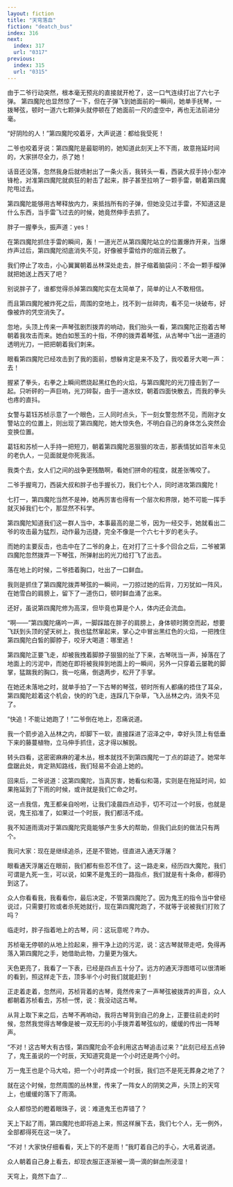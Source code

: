 ```yaml
---
layout: fiction
title: "天穹落血"
fiction: "deatch_bus"
index: 316
next:
  index: 317
  url: "0317"
previous:
  index: 315
  url: "0315"
---
```

由于二爷行动突然，根本毫无预兆的直接就开枪了，这一口气连续打出了六七子弹。   第四魔陀也显然惊了一下，但在子弹飞到她面前的一瞬间，她单手抚琴，一拨琴弦，顿时一道六七颗弹头就停顿在了她面前一尺的虚空中，再也无法前进分毫。

“好阴险的人！”第四魔陀咬着牙，大声说道：都给我受死！

二爷也咬着牙说：第四魔陀是最聪明的，她知道此刻天上不下雨，故意拖延时间的，大家拼尽全力，杀了她！

话音还没落，忽然我身后就喷射出了一条火舌，我转头一看，西装大叔手持小型冲锋枪，对准第四魔陀就疯狂的射击了起来，胖子甚至拉响了一颗手雷，朝着第四魔陀甩过去。

第四魔陀能够用古琴释放内力，来抵挡所有的子弹，但她没见过手雷，不知道这是什么东西，当手雷飞过去的时候，她竟然伸手去抓了。

胖子一握拳头，振声道：yes！

在第四魔陀抓住手雷的瞬间，轰！一道光芒从第四魔陀站立的位置爆炸开来，当爆炸声过后，第四魔陀彻底消失不见，好像被手雷给炸的烟消云散了。

我们停止了攻击，小心翼翼朝着丛林深处走去，胖子缩着脑袋问：不会一颗手榴弹就把她送上西天了吧？

别说胖子了，谁都觉得杀掉第四魔陀实在太简单了，简单的让人不敢相信。

而且第四魔陀被炸死之后，周围的空地上，找不到一丝碎肉，看不见一块破布，好像被炸的凭空消失了。

忽地，头顶上传来一声琴弦剧烈拨弄的响动，我们抬头一看，第四魔陀正抱着古琴朝着我攻击而来。她白如葱玉的十指，不停的拨弄着琴弦，从古琴中飞出一道道的透明光刀，一把把朝着我们刺来。

眼看第四魔陀已经攻击到了我的面前，想躲肯定是来不及了，我咬着牙大喝一声：去！

握紧了拳头，右拳之上瞬间燃烧起黑红色的火焰，与第四魔陀的光刀撞击到了一起。只听砰的一声巨响，光刀碎裂，由于一道水纹，朝着四面快散去，而我的拳头也疼的直抖。

女警与葛钰苏桢示意了一个眼色，三人同时点头，下一刻女警忽然不见，而刚才女警站立的位置上，则出现了第四魔陀，她大惊失色，不明白自己的身体怎么突然会变换位置。

葛钰和苏桢一人手持一把短刀，朝着第四魔陀恶狠狠的攻击，那表情犹如百年未见的老仇人，一见面就是你死我活。

我类个去，女人们之间的战争更残酷啊，看她们拼命的程度，就差张嘴咬了。

二爷手握弯刀，西装大叔和胖子也手握长刀，我们七个人，同时进攻第四魔陀！

七打一，第四魔陀当然不是神，她再厉害也得有一个层次和界限，她不可能一挥手就灭掉我们七个，那显然不科学。

第四魔陀知道我们这一群人当中，本事最高的是二爷，因为一经交手，她就看出二爷的攻击最为猛烈，动作最为迅捷，完全不像是一个六七十岁的老头子。

而她的主要反击，也击中在了二爷的身上，在对打了三十多个回合之后，二爷被第四魔陀忽然拨弄一下琴弦，所弹射出的光刀给打飞了出去。

落在地上的时候，二爷捂着胸口，吐出了一口鲜血。

我则是抓住了第四魔陀拨弄琴弦的一瞬间，一刀掠过她的后背，刀刃犹如一阵风，在她雪白的肩膀上，留下了一道伤口，顿时鲜血涌了出来。

还好，虽说第四魔陀修为高深，但毕竟也算是个人，体内还会流血。

“啊――”第四魔陀痛吟一声，一脚踩踏在胖子的肩膀上，身体顿时腾空而起，想要飞跃到头顶的望天树上，我也猛然窜起来，掌心之中冒出黑红色的火焰，一把拽住第四魔陀白皙的脚脖子，咬牙大喝道：哪里逃！

第四魔陀正要飞走，却被我拽着脚脖子狠狠的扯了下来，古琴咣当一声，掉落在了地面上的污泥中，而她在即将被我摔到地面上的一瞬间，另外一只穿着云屡靴的脚掌，猛踹我的胸口，我一吃痛，倒退两步，松开了手掌。

在她还未落地之时，就单手拍了一下古琴的琴弦，顿时所有人都痛的捂住了耳朵，第四魔陀趁着这个机会，快的的飞走，连踩几下杂草，飞入丛林之内，消失不见了。

“快追！不能让她跑了！”二爷倒在地上，忍痛说道。

我一个箭步追入丛林之内，却脚下一软，直接踩进了沼泽之中，幸好头顶上有低垂下来的藤蔓植物，立马伸手抓住，这才得以解脱。

转头四看，这密密麻麻的灌木丛，根本就找不到第四魔陀一丁点的踪迹了。她常年盘踞此处，肯定熟知路线，我们轻易不会追上她的。

回来后，二爷说道：这第四魔陀，当真厉害，她看似和蔼，实则是在拖延时间，如果拖延到了下雨的时候，或许就是我们亡命之时。

这一点我信，鬼王都亲自吩咐，让我们凌晨四点动手，切不可过一个时辰，也就是说，鬼王掐准了，如果过一个时辰，我们都活不成。

我不知道雨滴对于第四魔陀究竟能够产生多大的帮助，但我们此刻的做法只有两个。

我问大家：现在是继续追杀，还是不管她，径直进入通天浮屠？

眼看通天浮屠近在眼前，我们都有些忍不住了。这一路走来，经历四大魔陀，我们可谓是九死一生，可以说，如果不是鬼王的一路指点，我们就是有十条命，都得扔到这了。

众人你看看我，我看看你，最后决定，不管第四魔陀了。因为鬼王的指令当中曾经说过，只需要打败或者杀死她就行，现在第四魔陀跑了，不就等于说被我们打败了吗？

临走时，胖子指着地上的古琴，问：这玩意呢？咋办。

苏桢毫无停顿的从地上捡起来，擦干净上边的污泥，说：这古琴就带走吧，免得再落入第四魔陀之手，她借助此物，力量更为强大。

天色更亮了，我看了一下表，已经是四点五十分了。远方的通天浮图塔可以很清晰的看到，照这样走下去，顶多半个小时我们就能赶到！

正走着走着，忽然间，苏桢背着的古琴，竟然传来了一声琴弦被拨弄的声音，众人都朝着苏桢看去，苏桢一愣，说：我没动这古琴。

从背上取下来之后，古琴不再响动，我将古琴背到自己的身上，正要往前走的时候，忽然我觉得古琴像是被一双无形的小手拨弄着琴弦似的，缓缓的传出一阵琴声。

“不对！这古琴大有古怪，第四魔陀会不会利用这古琴追击过来？”此刻已经五点钟了，鬼王虽说的一个时辰，天知道究竟是一个小时还是两个小时。

万一鬼王也是个马大哈，把一个小时弄成一个时辰，我们岂不是死无葬身之地了？

就在这个时候，忽然周围的丛林里，传来了一阵女人的阴笑之声，头顶上的天穹上，也缓缓的落下了雨滴。

众人都惊恐的瞪着眼珠子，说：难道鬼王也弄错了？

天上下起了雨，第四魔陀也即将追上来，照这样展下去，我们七个人，无一例外，全部都得死在这一块了。

“不对！大家快仔细看看，天上下的不是雨！”我盯着自己的手心，大吼着说道。

众人朝着自己身上看去，却现衣服正逐渐被一滴一滴的鲜血所浸湿！

天穹上，竟然下血了...